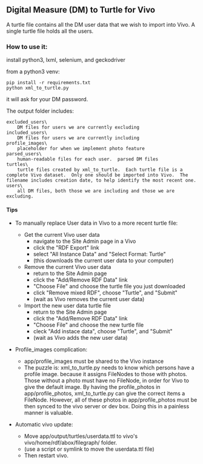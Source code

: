 ## Digital Measure (DM) to Turtle for Vivo

A turtle file contains all the DM user data that we wish to import into Vivo.  A single turtle file holds all the users.

### How to use it:

install python3, lxml, selenium, and geckodriver

from a python3 venv:
 
 ```
 pip install -r requirements.txt
 python xml_to_turtle.py
 ```

it will ask for your DM password.

The output folder includes:

    excluded_users\
        DM files for users we are currently excluding
    included_users\
        DM files for users we are currently including
    profile_images\
        placeholder for when we implement photo feature
    parsed_users\
        human-readable files for each user.  parsed DM files
    turtles\
        turtle files created by xml_to_turtle.  Each turtle file is a complete Vivo dataset.  Only one should be imported into Vivo.  The filename includes creation date, to help identify the most recent one.
    users\
        all DM files, both those we are including and those we are excluding.
    
#### Tips

- To manually replace User data in Vivo to a more recent turtle file:
    - Get the current Vivo user data
        - navigate to the Site Admin page in a Vivo
        - click the "RDF Export" link
        - select "All Instance Data" and "Select Format: Turtle"
        - (this downloads the current user data to your computer)
    - Remove the current Vivo user data
        - return to the Site Admin page
        - click the "Add/Remove RDF Data" link
        - "Choose File" and choose the turtle file you just downloaded
        - click "Remove mixed RDF", choose "Turtle", and "Submit"
        - (wait as Vivo removes the current user data)
    - Import the new user data turtle file
        - return to the Site Admin page
        - click the "Add/Remove RDF Data" link
        - "Choose File" and choose the new turtle file
        - cleck "Add instace data", choose "Turtle", and "Submit"
        - (wait as Vivo adds the new user data)

- Profile_images complication:
    - app/profile_images must be shared to the Vivo instance
    - The puzzle is:
        xml_to_turtle.py needs to know which persons have a profile image.
        because it assigns FileNodes to those with photos.
        Those without a photo must have no FileNode, in order for Vivo to give the default image.
        By having the profile_photos in app/profile_photos, xml_to_turtle.py can give the correct items a FileNode.
        However, all of these photos in app/profile_photos must be then synced to the vivo server or dev box.
        Doing this in a painless manner is valuable.

- Automatic vivo update:
    - Move app/output/turtles/userdata.ttl to vivo's vivo/home/rdf/abox/filegraph/ folder.
    - (use a script or symlink to move the userdata.ttl file)
    - Then restart vivo.


